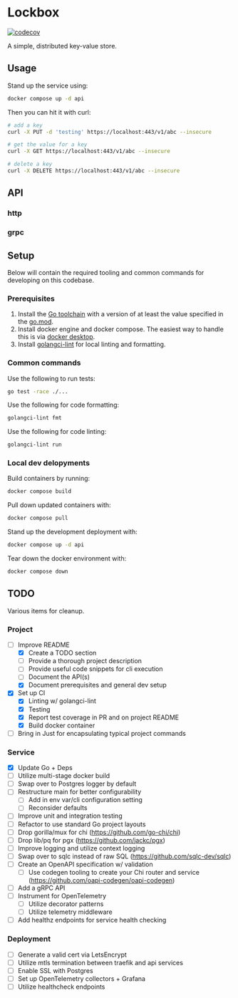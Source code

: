 # Lockbox

[![codecov](https://codecov.io/gh/treyburn/lockbox/graph/badge.svg?token=2ALGABLQ80)](https://codecov.io/gh/treyburn/lockbox)

A simple, distributed key-value store.

## Usage
Stand up the service using:

```sh
docker compose up -d api
```

Then you can hit it with curl:
```sh
# add a key
curl -X PUT -d 'testing' https://localhost:443/v1/abc --insecure

# get the value for a key
curl -X GET https://localhost:443/v1/abc --insecure

# delete a key
curl -X DELETE https://localhost:443/v1/abc --insecure
```

## API
### http
### grpc

## Setup

Below will contain the required tooling and common commands for developing on this codebase.

### Prerequisites
1. Install the [Go toolchain](https://go.dev/doc/install) with a version of at least the value specified in the [go.mod](./go.mod).
2. Install docker engine and docker compose. The easiest way to handle this is via [docker desktop](https://docs.docker.com/desktop/).
3. Install [golangci-lint](https://golangci-lint.run/docs/welcome/install/) for local linting and formatting.

### Common commands
Use the following to run tests:
```sh
go test -race ./...
```

Use the following for code formatting:
```sh
golangci-lint fmt
```

Use the following for code linting:
```sh
golangci-lint run
```

### Local dev delopyments
Build containers by running:
```sh
docker compose build
```

Pull down updated containers with:
```sh
docker compose pull
```

Stand up the development deployment with:
```sh
docker compose up -d api
```

Tear down the docker environment with:
```sh
docker compose down
```

## TODO
Various items for cleanup.

### Project
- [ ] Improve README
  - [x] Create a TODO section
  - [ ] Provide a thorough project description
  - [ ] Provide useful code snippets for cli execution
  - [ ] Document the API(s)
  - [x] Document prerequisites and general dev setup
- [X] Set up CI
  - [X] Linting w/ golangci-lint
  - [x] Testing
  - [X] Report test coverage in PR and on project README
  - [x] Build docker container
- [ ] Bring in Just for encapsulating typical project commands

### Service
- [x] Update Go + Deps
- [ ] Utilize multi-stage docker build
- [ ] Swap over to Postgres logger by default
- [ ] Restructure main for better configurability
  - [ ] Add in env var/cli configuration setting
  - [ ] Reconsider defaults
- [ ] Improve unit and integration testing
- [ ] Refactor to use standard Go project layouts
- [ ] Drop gorilla/mux for chi (https://github.com/go-chi/chi)
- [ ] Drop lib/pq for pgx (https://github.com/jackc/pgx)
- [ ] Improve logging and utilize context logging
- [ ] Swap over to sqlc instead of raw SQL (https://github.com/sqlc-dev/sqlc)
- [ ] Create an OpenAPI specification w/ validation
  - [ ] Use codegen tooling to create your Chi router and service (https://github.com/oapi-codegen/oapi-codegen)
- [ ] Add a gRPC API
- [ ] Instrument for OpenTelemetry
  - [ ] Utilize decorator patterns
  - [ ] Utilize telemetry middleware
- [ ] Add healthz endpoints for service health checking

### Deployment
- [ ] Generate a valid cert via LetsEncrypt
- [ ] Utilize mtls termination between traefik and api services
- [ ] Enable SSL with Postgres
- [ ] Set up OpenTelemetry collectors + Grafana
- [ ] Utilize healthcheck endpoints